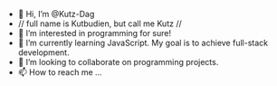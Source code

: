 - 👋 Hi, I’m @Kutz-Dag
- // full name is Kutbudien, but call me Kutz //
- 👀 I’m interested in programming for sure! 
- 🌱 I’m currently learning JavaScript. My goal is to achieve full-stack development.
- 💞️ I’m looking to collaborate on programming projects.
- 📫 How to reach me ...

<!---
Kutz-Dag/Kutz-Dag is a ✨ special ✨ repository because its `README.md` (this file) appears on your GitHub profile.
You can click the Preview link to take a look at your changes.
--->
